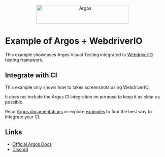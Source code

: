 <p align="center">
  <a href="https://argos-ci.com/?utm_source=github&utm_medium=logo" target="_blank">
    <img src="https://raw.githubusercontent.com/argos-ci/argos/main/resources/logos/logo-github-readme.png" alt="Argos" width="300" height="61">
  </a>
</p>

# Example of Argos + WebdriverIO

This example showcases Argos Visual Testing integrated to [WebdriverIO](https://webdriver.io/) testing framework.

## Integrate with CI

This example only shows how to takes screenshots using WebdriverIO.

It does not include the Argos CI integration on purpose to keep it as clear as possible.

Read [Argos documentations](https://argos-ci.com/docs) or explore [examples](https://github.com/argos-ci/argos/tree/main/examples) to find the best way to integrate your CI.

## Links

- [Official Argos Docs](https://argos-ci.com/docs)
- [Discord](https://discord.gg/WjzGrQGS4A)
